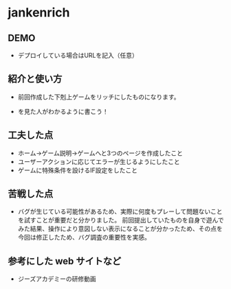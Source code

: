 # jankenrich

## DEMO

  - デプロイしている場合はURLを記入（任意）

## 紹介と使い方

  - 前回作成した下剋上ゲームをリッチにしたものになります。

  - を見た人がわかるように書こう！

## 工夫した点

  - ホーム→ゲーム説明→ゲームへと3つのページを作成したこと
  - ユーザーアクションに応じてエラーが生じるようにしたこと
  - ゲームに特殊条件を設けるIF設定をしたこと

## 苦戦した点

  - バグが生じている可能性があるため、実際に何度もプレーして問題ないことを試すことが重要だと分かりました。
  前回提出していたものを自身で遊んでみた結果、操作により意図しない表示になることが分かったため、その点を今回は修正したため、バグ調査の重要性を実感。

## 参考にした web サイトなど

  - ジーズアカデミーの研修動画